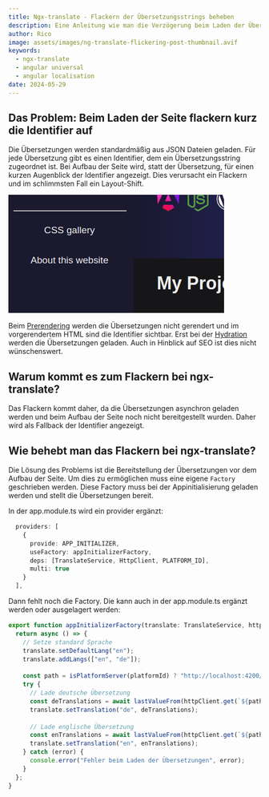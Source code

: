 ```yaml
---
title: Ngx-translate - Flackern der Übersetzungsstrings beheben
description: Eine Anleitung wie man die Verzögerung beim Laden der Übersetzungen mit ng-translate beheben kann.
author: Rico
image: assets/images/ng-translate-flickering-post-thumbnail.avif
keywords:
  - ngx-translate
  - angular universal
  - angular localisation
date: 2024-05-29
---
```


## Das Problem: Beim Laden der Seite flackern kurz die Identifier auf

Die Übersetzungen werden standardmäßig aus JSON Dateien geladen. Für jede Übersetzung gibt es einen Identifier, dem ein Übersetzungsstring zugeordnet ist. Bei Aufbau der Seite wird, statt der Übersetzung, für einen kurzen Augenblick der Identifier angezeigt. Dies verursacht ein Flackern und im schlimmsten Fall ein Layout-Shift.

![alt text](assets/images/ngx-translate-flickering.gif "Beispiel des Flackerns")

Beim [Prerendering](https://angular.dev/guide/prerendering#how-to-prerender-a-page) werden die Übersetzungen nicht gerendert und im vorgerendertem HTML sind die Identifier sichtbar. Erst bei der [Hydration](https://angular.dev/guide/hydration) werden die Übersetzungen geladen. Auch in Hinblick auf SEO ist dies nicht wünschenswert.

## Warum kommt es zum Flackern bei ngx-translate?

Das Flackern kommt daher, da die Übersetzungen asynchron geladen werden und beim Aufbau der Seite noch nicht bereitgestellt wurden. Daher wird als Fallback der Identifier angezeigt.

## Wie behebt man das Flackern bei ngx-translate?

Die Lösung des Problems ist die Bereitstellung der Übersetzungen vor dem Aufbau der Seite. Um dies zu ermöglichen muss eine eigene `Factory` geschrieben werden. Diese Factory muss bei der Appinitialisierung geladen werden und stellt die Übersetzungen bereit.

In der app.module.ts wird ein provider ergänzt:

```typescript
  providers: [
    {
      provide: APP_INITIALIZER,
      useFactory: appInitializerFactory,
      deps: [TranslateService, HttpClient, PLATFORM_ID],
      multi: true
    }
  ],
```

Dann fehlt noch die Factory. Die kann auch in der app.module.ts ergänzt werden oder ausgelagert werden:

```typescript
export function appInitializerFactory(translate: TranslateService, httpClient: HttpClient, platformId: object) {
  return async () => {
    // Setze standard Sprache
    translate.setDefaultLang("en");
    translate.addLangs(["en", "de"]);

    const path = isPlatformServer(platformId) ? "http://localhost:4200/assets/i18n/" : "assets/i18n/";
    try {
      // Lade deutsche Übersetzung
      const deTranslations = await lastValueFrom(httpClient.get(`${path}de.json`));
      translate.setTranslation("de", deTranslations);

      // Lade englische Übersetzung
      const enTranslations = await lastValueFrom(httpClient.get(`${path}en.json`));
      translate.setTranslation("en", enTranslations);
    } catch (error) {
      console.error("Fehler beim Laden der Übersetzungen", error);
    }
  };
}
```
